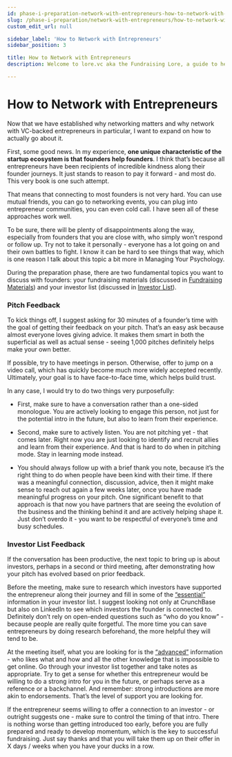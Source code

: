 ```yaml
---
id: phase-i-preparation-network-with-entrepreneurs-how-to-network-with-entrepreneurs
slug: /phase-i-preparation/network-with-entrepreneurs/how-to-network-with-entrepreneurs
custom_edit_url: null

sidebar_label: 'How to Network with Entrepreneurs'
sidebar_position: 3

title: How to Network with Entrepreneurs
description: Welcome to lore.vc aka the Fundraising Lore, a guide to help founder CEOs successfully raise early-stage VC financing from Silicon Valley investors

---
```


# How to Network with Entrepreneurs

Now that we have established why networking matters and why network with VC-backed entrepreneurs in particular, I want to expand on how to actually go about it.

First, some good news. In my experience, **one unique characteristic of the startup ecosystem is that founders help founders**. I think that’s because all entrepreneurs have been recipients of incredible kindness along their founder journeys. It just stands to reason to pay it forward - and most do. This very book is one such attempt.

That means that connecting to most founders is not very hard. You can use mutual friends, you can go to networking events, you can plug into entrepreneur communities, you can even cold call. I have seen all of these approaches work well. 

To be sure, there will be plenty of disappointments along the way, especially from founders that you are close with, who simply won’t respond or follow up. Try not to take it personally - everyone has a lot going on and their own battles to fight. I know it can be hard to see things that way, which is one reason I talk about this topic a bit more in Managing Your Psychology.

During the preparation phase, there are two fundamental topics you want to discuss with founders: your fundraising materials (discussed in [Fundraising Materials](/phase-i-preparation/fundraising-materials/fundraising-materials-overview)) and your investor list (discussed in [Investor List](/phase-i-preparation/investor-list/investor-list-overview)).

### Pitch Feedback

To kick things off, I suggest asking for 30 minutes of a founder’s time with the goal of getting their feedback on your pitch. That’s an easy ask because almost everyone loves giving advice. It makes them smart in both the superficial as well as actual sense - seeing 1,000 pitches definitely helps make your own better.

If possible, try to have meetings in person. Otherwise, offer to jump on a video call, which has quickly become much more widely accepted recently. Ultimately, your goal is to have face-to-face time, which helps build trust. 

In any case, I would try to do two things very purposefully:

* First, make sure to have a conversation rather than a one-sided monologue. You are actively looking to engage this person, not just for the potential intro in the future, but also to learn from their experience.

* Second, make sure to actively listen. You are not pitching yet - that comes later. Right now you are just looking to identify and recruit allies and learn from their experience. And that is hard to do when in pitching mode. Stay in learning mode instead.

* You should always follow up with a brief thank you note, because it’s the right thing to do when people have been kind with their time. If there was a meaningful connection, discussion, advice, then it might make sense to reach out again a few weeks later, once you have made meaningful progress on your pitch. One significant benefit to that approach is that now you have partners that are seeing the evolution of the business and the thinking behind it and are actively helping shape it. Just don’t overdo it - you want to be respectful of everyone’s time and busy schedules.

### Investor List Feedback

If the conversation has been productive, the next topic to bring up is about investors, perhaps in a second or third meeting, after demonstrating how your pitch has evolved based on prior feedback.

Before the meeting, make sure to research which investors have supported the entrepreneur along their journey and fill in some of the [“essential”](/phase-i-preparation/investor-list/essential-investor-qualifications) information in your investor list. I suggest looking not only at CrunchBase but also on LinkedIn to see which investors the founder is connected to. Definitely don’t rely on open-ended questions such as “who do you know” - because people are really quite forgetful. The more time you can save entrepreneurs by doing research beforehand, the more helpful they will tend to be.

At the meeting itself, what you are looking for is the [“advanced”](/phase-i-preparation/investor-list/advanced-investor-qualifications) information - who likes what and how and all the other knowledge that is impossible to get online. Go through your investor list together and take notes as appropriate. Try to get a sense for whether this entrepreneur would be willing to do a strong intro for you in the future, or perhaps serve as a reference or a backchannel. And remember: strong introductions are more akin to endorsements. That’s the level of support you are looking for.

If the entrepreneur seems willing to offer a connection to an investor - or outright suggests one - make sure to control the timing of that intro. There is nothing worse than getting introduced too early, before you are fully prepared and ready to develop momentum, which is the key to successful fundraising. Just say thanks and that you will take them up on their offer in X days / weeks when you have your ducks in a row.